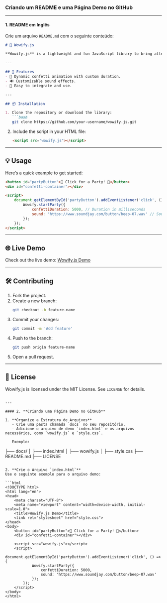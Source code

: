 ### Criando um README e uma Página Demo no GitHub

---

#### 1. **README em Inglês**

Crie um arquivo `README.md` com o seguinte conteúdo:

```markdown
# 🎉 Wowify.js

**Wowify.js** is a lightweight and fun JavaScript library to bring attention-grabbing animations to your web pages. It allows you to create dynamic effects like confetti parties with custom audio and duration.

---

## 🚀 Features
- 🎊 Dynamic confetti animation with custom duration.
- 🔊 Customizable sound effects.
- 🎨 Easy to integrate and use.

---

## 📦 Installation

1. Clone the repository or download the library:
   ```bash
   git clone https://github.com/your-username/wowify.js.git
   ```

2. Include the script in your HTML file:
   ```html
   <script src="wowify.js"></script>
   ```

---

## 💡 Usage

Here’s a quick example to get started:

```html
<button id="partyButton">🎉 Click for a Party! 🎉</button>
<div id="confetti-container"></div>

<script>
    document.getElementById('partyButton').addEventListener('click', () => {
        Wowify.startParty({
            confettiDuration: 5000, // Duration in milliseconds
            sound: 'https://www.soundjay.com/button/beep-07.wav' // Sound URL
        });
    });
</script>
```

---

## 🌐 Live Demo

Check out the live demo: [Wowify.js Demo](https://your-username.github.io/wowify.js/)

---

## 🛠 Contributing

1. Fork the project.
2. Create a new branch:
   ```bash
   git checkout -b feature-name
   ```
3. Commit your changes:
   ```bash
   git commit -m 'Add feature'
   ```
4. Push to the branch:
   ```bash
   git push origin feature-name
   ```
5. Open a pull request.

---

## 📄 License

Wowify.js is licensed under the MIT License. See `LICENSE` for details.

```

---

#### 2. **Criando uma Página Demo no GitHub**

1. **Organize a Estrutura de Arquivos**
   - Crie uma pasta chamada `docs` no seu repositório.
   - Adicione o arquivo de demo `index.html` e os arquivos necessários, como `wowify.js` e `style.css`.

   Exemplo:
   ```
   ├── docs/
   │   ├── index.html
   │   ├── wowify.js
   │   ├── style.css
   ├── README.md
   ├── LICENSE
   ```

2. **Crie o Arquivo `index.html`**
   Use o seguinte exemplo para o arquivo demo:

   ```html
   <!DOCTYPE html>
   <html lang="en">
   <head>
       <meta charset="UTF-8">
       <meta name="viewport" content="width=device-width, initial-scale=1.0">
       <title>Wowify.js Demo</title>
       <link rel="stylesheet" href="style.css">
   </head>
   <body>
       <button id="partyButton">🎉 Click for a Party! 🎉</button>
       <div id="confetti-container"></div>

       <script src="wowify.js"></script>
       <script>
           document.getElementById('partyButton').addEventListener('click', () => {
               Wowify.startParty({
                   confettiDuration: 5000, 
                   sound: 'https://www.soundjay.com/button/beep-07.wav'
               });
           });
       </script>
   </body>
   </html>
   ```